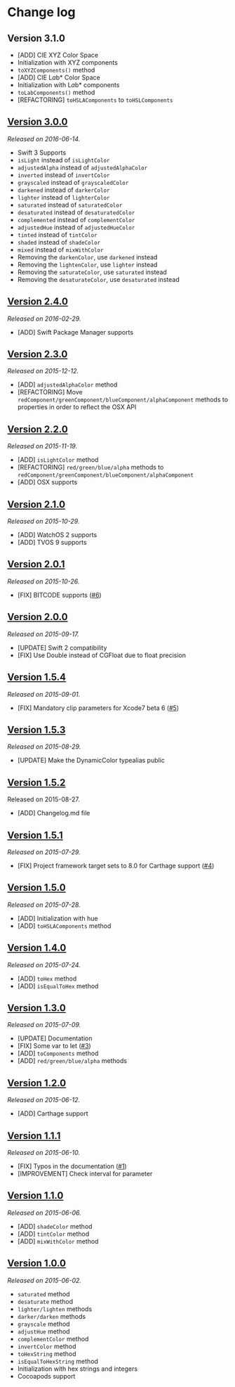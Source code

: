 # Change log

## Version 3.1.0

- [ADD] CIE XYZ Color Space
- Initialization with XYZ components
- `toXYZComponents()` method
- [ADD] CIE L*a*b* Color Space
- Initialization with L*a*b* components
- `toLabComponents()` method
- [REFACTORING] `toHSLAComponents` to `toHSLComponents`

## [Version 3.0.0](https://github.com/yannickl/DynamicColor/releases/tag/3.0.0)
*Released on 2016-06-14.*

- Swift 3 Supports
- `isLight` instead of `isLightColor`
- `adjustedAlpha` instead of `adjustedAlphaColor`
- `inverted` instead of `invertColor`
- `grayscaled` instead of `grayscaledColor`
- `darkened` instead of `darkerColor`
- `lighter` instead of `lighterColor`
- `saturated` instead of `saturatedColor`
- `desaturated` instead of `desaturatedColor`
- `complemented` instead of `complementColor`
- `adjustedHue` instead of `adjustedHueColor`
- `tinted` instead of `tintColor`
- `shaded` instead of `shadeColor`
- `mixed` instead of `mixWithColor`
- Removing the `darkenColor`, use `darkened` instead
- Removing the `lightenColor`, use `lighter` instead
- Removing the `saturateColor`, use `saturated` instead
- Removing the `desaturateColor`, use `desaturated` instead

## [Version 2.4.0](https://github.com/yannickl/DynamicColor/releases/tag/2.4.0)
*Released on 2016-02-29.*

- [ADD] Swift Package Manager supports

## [Version 2.3.0](https://github.com/yannickl/DynamicColor/releases/tag/2.3.0)
*Released on 2015-12-12.*

- [ADD] `adjustedAlphaColor` method
- [REFACTORING] Move `redComponent/greenComponent/blueComponent/alphaComponent` methods to properties in order to reflect the OSX API

## [Version 2.2.0](https://github.com/yannickl/DynamicColor/releases/tag/2.2.0)
*Released on 2015-11-19.*

- [ADD] `isLightColor` method
- [REFACTORING] `red/green/blue/alpha` methods to `redComponent/greenComponent/blueComponent/alphaComponent`
- [ADD] OSX supports

## [Version 2.1.0](https://github.com/yannickl/DynamicColor/releases/tag/2.1.0)
*Released on 2015-10-29.*

- [ADD] WatchOS 2 supports
- [ADD] TVOS 9 supports

## [Version 2.0.1](https://github.com/yannickl/DynamicColor/releases/tag/2.0.1)
*Released on 2015-10-26.*

- [FIX] BITCODE supports ([#6](https://github.com/yannickl/DynamicColor/pull/6))

## [Version 2.0.0](https://github.com/yannickl/DynamicColor/releases/tag/2.0.0)
*Released on 2015-09-17.*

- [UPDATE] Swift 2 compatibility
- [FIX] Use Double instead of CGFloat due to float precision

## [Version 1.5.4](https://github.com/yannickl/DynamicColor/releases/tag/1.5.4)
*Released on 2015-09-01.*

- [FIX] Mandatory clip parameters for Xcode7 beta 6 ([#5](https://github.com/yannickl/DynamicColor/pull/5))

## [Version 1.5.3](https://github.com/yannickl/DynamicColor/releases/tag/1.5.3)
*Released on 2015-08-29.*

- [UPDATE] Make the DynamicColor typealias public

## [Version 1.5.2](https://github.com/yannickl/DynamicColor/releases/tag/1.5.2)
Released on 2015-08-27.

- [ADD] Changelog.md file

## [Version 1.5.1](https://github.com/yannickl/DynamicColor/releases/tag/1.5.1)
*Released on 2015-07-29.*

- [FIX] Project framework target sets to 8.0 for Carthage support ([#4](https://github.com/yannickl/DynamicColor/pull/4))

## [Version 1.5.0](https://github.com/yannickl/DynamicColor/releases/tag/1.5.0)
*Released on 2015-07-28.*

- [ADD] Initialization with hue
- [ADD] `toHSLAComponents` method

## [Version 1.4.0](https://github.com/yannickl/DynamicColor/releases/tag/1.4.0)
*Released on 2015-07-24.*

- [ADD] `toHex` method
- [ADD] `isEqualToHex` method

## [Version 1.3.0](https://github.com/yannickl/DynamicColor/releases/tag/1.3.0)
*Released on 2015-07-09.*

- [UPDATE] Documentation
- [FIX] Some var to let ([#3](https://github.com/yannickl/DynamicColor/pull/3))
- [ADD] `toComponents` method
- [ADD] `red/green/blue/alpha` methods

## [Version 1.2.0](https://github.com/yannickl/DynamicColor/releases/tag/1.2.0)
*Released on 2015-06-12.*

- [ADD] Carthage support

## [Version 1.1.1](https://github.com/yannickl/DynamicColor/releases/tag/1.1.1)
*Released on 2015-06-10.*

- [FIX] Typos in the documentation ([#1](https://github.com/yannickl/DynamicColor/pull/1))
- [IMPROVEMENT] Check interval for parameter

## [Version 1.1.0](https://github.com/yannickl/DynamicColor/releases/tag/1.1.0)
*Released on 2015-06-06.*

- [ADD] `shadeColor` method
- [ADD] `tintColor` method
- [ADD] `mixWithColor` method

## [Version 1.0.0](https://github.com/yannickl/DynamicColor/releases/tag/1.0.0)
*Released on 2015-06-02.*

- `saturated` method
- `desaturate` method
- `lighter/lighten` methods
- `darker/darken` methods
- `grayscale` method
- `adjustHue` method
- `complementColor` method
- `invertColor` method
- `toHexString` method
- `isEqualToHexString` method
- Initialization with hex strings and integers
- Cocoapods support
